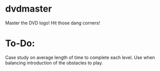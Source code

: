# dvdmaster
Master the DVD logo! Hit those dang corners!

# To-Do:  
Case study on average length of time to complete each level. Use when balancing introduction of the obstacles to play.
